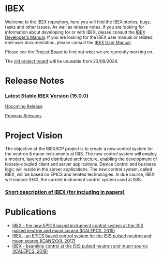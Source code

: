 # IBEX
Welcome to the IBEX repository, here you will find the IBEX stories, bugs, tasks and other issues. As well as release notes.
If you are looking for information about developing for or with IBEX, please consult the [IBEX Developer's Manual](https://github.com/ISISComputingGroup/ibex_developers_manual/wiki).  If you are looking for the IBEX user manual or related end-user documentation, please consult the [IBEX User Manual](https://github.com/ISISComputingGroup/ibex_user_manual/wiki).

Please see the [Project Board](https://github.com/orgs/ISISComputingGroup/projects/20/views/8) to find out what we are currently working on.

The [old project board](https://github.com/ISISComputingGroup/IBEX/projects/1) will be unusable from 23/08/2024.

# Release Notes

### [Latest Stable IBEX Version (15.0.0)](release_notes/Release-Notes-v15.0.0.md)

[Upcoming Release](release_notes/ReleaseNotes_Upcoming.md)

[Previous Releases](docs/all-releases.md)

<a name="tocVision"></a>
# Project Vision
The objective of the IBEX/ICP project is to create a new control system for the neutron & muon instruments at ISIS.  The new control system will employ a modern, layered and distributed architecture, enabling the development of loosely-coupled client and server applications.  Device control and business logic will reside in the server applications.  The new control system, called IBEX, will be based on EPICS and related technologies.  In due course, IBEX will replace SECI, the current instrument control system used at ISIS.<br>

### [Short description of IBEX (for including in papers)](docs/short-description-of-ibex.md)

# Publications
* [IBEX - the new EPICS based instrument control system at the ISIS pulsed neutron and muon source (ICALEPCS, 2015)](https://accelconf.web.cern.ch/ICALEPCS2015/papers/mopgf048.pdf)
* [IBEX - an EPICS based control system for the ISIS pulsed neutron and muon source (ICANSXXII, 2017)](https://iopscience.iop.org/article/10.1088/1742-6596/1021/1/012019)
* [IBEX - beamline control at the ISIS pulsed neutron and muon source (ICALEPCS, 2019)](https://accelconf.web.cern.ch/icalepcs2019/papers/mocpl01.pdf)

